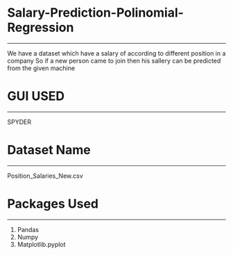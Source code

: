# Salary-Prediction-Polinomial-Regression
-------------------------------------------------------------------------------------------------
We have a dataset which have a salary of according to different position in a company
So if a new person came to join then his sallery can be predicted from the given machine 

# GUI USED
-------------------------------------------------------------------------------------------------
SPYDER

# Dataset Name 
-------------------------------------------------------------------------------------------------
Position_Salaries_New.csv

# Packages Used
-------------------------------------------------------------------------------------------------
1. Pandas
2. Numpy
3. Matplotlib.pyplot

